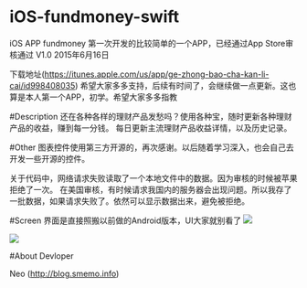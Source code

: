 # iOS-fundmoney-swift
iOS APP fundmoney
第一次开发的比较简单的一个APP，已经通过App Store审核通过
V1.0 2015年6月16日

下载地址(https://itunes.apple.com/us/app/ge-zhong-bao-cha-kan-li-cai/id998408035)
希望大家多多支持，后续有时间了，会继续做一点更新。这也算是本人第一个APP，初学。希望大家多多指教

#Description
还在各种各样的理财产品发愁吗？使用各种宝，随时更新各种理财产品的收益，赚到每一分钱。
每日更新主流理财产品收益详情，以及历史记录。

#Other
图表控件使用第三方开源的，再次感谢。以后随着学习深入，也会自己去开发一些开源的控件。

关于代码中，网络请求失败读取了一个本地文件中的数据。因为审核的时候被苹果拒绝了一次。
在美国审核，有时候请求我国内的服务器会出现问题。所以我存了一批数据，如果请求失败了。依然可以显示数据出来，避免被拒绝。


#Screen
界面是直接照搬以前做的Android版本，UI大家就别看了
![](https://github.com/szpnygo/iOS-fundmoney-swift/blob/master/screen1.jpeg)

![](https://github.com/szpnygo/iOS-fundmoney-swift/blob/master/screen2.jpeg)


#About Devloper

Neo (http://blog.smemo.info) 
